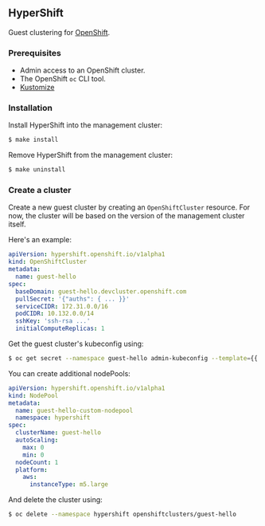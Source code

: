 ## HyperShift

Guest clustering for [OpenShift](https://openshift.io).

### Prerequisites

* Admin access to an OpenShift cluster.
* The OpenShift `oc` CLI tool.
* [Kustomize](https://kustomize.io)

### Installation

Install HyperShift into the management cluster:

```bash
$ make install
```

Remove HyperShift from the management cluster:

```bash
$ make uninstall
```

### Create a cluster

Create a new guest cluster by creating an `OpenShiftCluster` resource. For now,
the cluster will be based on the version of the management cluster itself.

Here's an example:

```yaml
apiVersion: hypershift.openshift.io/v1alpha1
kind: OpenShiftCluster
metadata:
  name: guest-hello
spec:
  baseDomain: guest-hello.devcluster.openshift.com
  pullSecret: '{"auths": { ... }}'
  serviceCIDR: 172.31.0.0/16
  podCIDR: 10.132.0.0/14
  sshKey: 'ssh-rsa ...'
  initialComputeReplicas: 1
```

Get the guest cluster's kubeconfig using:

```bash
$ oc get secret --namespace guest-hello admin-kubeconfig --template={{.data.kubeconfig}} | base64 -D
```

You can create additional nodePools:

```yaml
apiVersion: hypershift.openshift.io/v1alpha1
kind: NodePool
metadata:
  name: guest-hello-custom-nodepool
  namespace: hypershift
spec:
  clusterName: guest-hello
  autoScaling:
    max: 0
    min: 0
  nodeCount: 1
  platform:
    aws:
      instanceType: m5.large
```

And delete the cluster using:

```bash
$ oc delete --namespace hypershift openshiftclusters/guest-hello
```
